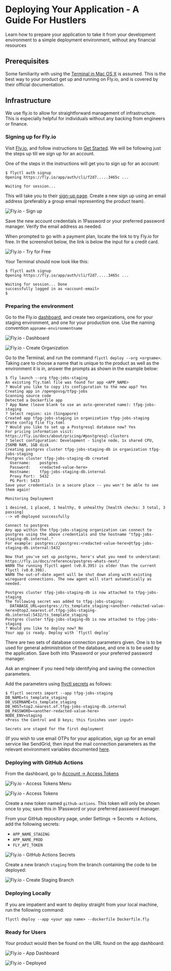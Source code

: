 # Deploying Your Application - A Guide For Hustlers

Learn how to prepare your application to take it from your development 
environment to a simple deployment environment, without any
financial resources

## Prerequisites

Some familiarity with using the [Terminal in Mac OS X](https://www.youtube.com/watch?v=aKRYQsKR46I)
is assumed. This is the best way to your product get up and running
on Fly.io, and is covered by their official documentation.

## Infrastructure

We use fly.io to allow for straightforward management of 
infrastructure. This is especially helpful for individuals without
any backing from engineers or finance.

### Signing up for Fly.io

Visit [Fly.io](https://fly.io), and follow instructions to 
[Get Started](https://fly.io/docs/hands-on/). We will be following
just the steps up till we sign up for an account.

One of the steps in the instructions will get you to sign up for
an account:

```
$ flyctl auth signup
Opening https://fly.io/app/auth/cli/f2d7.....3465c ...

Waiting for session...
```

This will take you to their [sign-up page](https://fly.io/app/sign-up).
Create a new sign up using an email address (preferably a group email
representing the product team).

![Fly.io - Sign up](./images/fly/sign-up.png)

Save the new account credentials in 1Password or your preferred
password manager. Verify the email address as needed.

When prompted to go with a payment plan, locate the link to try
Fly.io for free. In the screenshot below, the link is below the
input for a credit card.

![Fly.io - Try for Free](./images/fly/try-for-free.png)

Your Terminal should now look like this:

```
$ flyctl auth signup
Opening https://fly.io/app/auth/cli/f2d7.....3465c ...

Waiting for session... Done
successfully logged in as <account-email>
$
```

### Preparing the environment

Go to the Fly.io [dashboard](https://fly.io/dashboard), and create two 
organizations, one for your staging environment, and one for your 
production one. Use the naming convention `appname-environmentname`

![Fly.io - Dashboard](./images/fly/dashboard.png)

![Fly.io - Create Organization](./images/fly/create-organization.png)

Go to the Terminal, and run the command `flyctl deploy --org <orgname>`.
Taking care to choose a name that is unique to the product as well as
the environment it is in, answer the prompts as shown in the example 
below:

```
$ fly launch --org tfpg-jobs-staging
An existing fly.toml file was found for app <APP_NAME>
? Would you like to copy its configuration to the new app? Yes
Creating app in /opengovsg/tfpg-jobs
Scanning source code
Detected a Dockerfile app
? App Name (leave blank to use an auto-generated name): tfpg-jobs-staging
? Select region: sin (Singapore)
Created app tfpg-jobs-staging in organization tfpg-jobs-staging
Wrote config file fly.toml
? Would you like to set up a Postgresql database now? Yes
For pricing information visit: https://fly.io/docs/about/pricing/#postgresql-clusters
? Select configuration: Development - Single node, 1x shared CPU, 256MB RAM, 1GB disk
Creating postgres cluster tfpg-jobs-staging-db in organization tfpg-jobs-staging
Postgres cluster tfpg-jobs-staging-db created
  Username:    postgres
  Password:    <redacted-value-here>
  Hostname:    tfpg-jobs-staging-db.internal
  Proxy Port:  5432
  PG Port: 5433
Save your credentials in a secure place -- you won't be able to see them again!

Monitoring Deployment

1 desired, 1 placed, 1 healthy, 0 unhealthy [health checks: 3 total, 3 passing]
--> v0 deployed successfully

Connect to postgres
Any app within the tfpg-jobs-staging organization can connect to postgres using the above credentials and the hostname "tfpg-jobs-staging-db.internal."
For example: postgres://postgres:<redacted-value-here>@tfpg-jobs-staging-db.internal:5432

Now that you've set up postgres, here's what you need to understand: https://fly.io/docs/reference/postgres-whats-next/
WARN The running flyctl agent (v0.0.395) is older than the current flyctl (v0.0.398).
WARN The out-of-date agent will be shut down along with existing wireguard connections. The new agent will start automatically as needed.

Postgres cluster tfpg-jobs-staging-db is now attached to tfpg-jobs-staging
The following secret was added to tfpg-jobs-staging:
  DATABASE_URL=postgres://ts_template_staging:<another-redacted-value-here>@top2.nearest.of.tfpg-jobs-staging-db.internal:5432/ts_template_staging
Postgres cluster tfpg-jobs-staging-db is now attached to tfpg-jobs-staging
? Would you like to deploy now? No
Your app is ready. Deploy with `flyctl deploy`
```

There are two sets of database connection parameters given. One is to 
be used for general administration of the database, and one is to be 
used by the application. Save both into 1Password or your preferred 
password manager.

Ask an engineer if you need help identifying and saving the connection
parameters.

Add the parameters using [flyctl secrets](https://fly.io/docs/reference/secrets/) 
as follows:

```
$ flyctl secrets import --app tfpg-jobs-staging
DB_NAME=ts_template_staging
DB_USERNAME=ts_template_staging
DB_HOST=top2.nearest.of.tfpg-jobs-staging-db.internal
DB_PASSWORD=<another-redacted-value-here>
NODE_ENV=staging
<Press the Control and D keys; this finishes user input>

Secrets are staged for the first deployment
```

(If you wish to use email OTPs for your application, sign up for an email
service like SendGrid, then input the mail connection parameters as
the relevant environment variables documented [here](../../backend/src/config/config.schema.ts).


### Deploying with GitHub Actions

From the dashboard, go to [Account -> Access Tokens](https://fly.io/user/personal_access_tokens)

![Fly.io - Access Tokens Menu](./images/fly/access-tokens-menu.png)

![Fly.io - Access Tokens](./images/fly/access-tokens.png)

Create a new token named `github-actions`. This token will only be shown
once to you; save this in 1Password or your preferred password manager.

From your GitHub repository page, under Settings -> Secrets -> Actions,
add the following secrets:

- `APP_NAME_STAGING`
- `APP_NAME_PROD`
- `FLY_API_TOKEN`

![Fly.io - GitHub Actions Secrets](./images/fly/github-actions-secrets.png)

Create a new branch `staging` from the branch containing the code to 
be deployed:

![Fly.io - Create Staging Branch](./images/fly/create-staging-branch.png)
### Deploying Locally
If you are impatient and want to deploy straight from your local machine,
run the following command:

```
flyctl deploy --app <your app name> --dockerfile Dockerfile.fly
```
### Ready for Users

Your product would then be found on the URL found on the app dashboard:

![Fly.io - App Dashboard](./images/fly/app-dashboard.png)

![Fly.io - Deployed](./images/fly/deployed.png)
